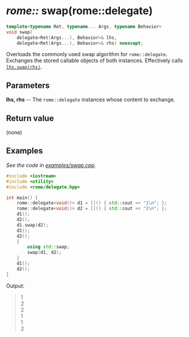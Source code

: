 # _rome::_ **swap**(rome::delegate)

```cpp
template<typename Ret, typename... Args, typename Behavior>
void swap(
    delegate<Ret(Args...), Behavior>& lhs,
    delegate<Ret(Args...), Behavior>& rhs) noexcept;
```

Overloads the commonly used swap algorithm for `rome::delegate`. Exchanges the stored callable objects of both instances. Effectively calls [`lhs.swap(rhs)`](swap.md).

## Parameters

**lhs, rhs** -- The `rome::delegate` instances whose content to exchange.

## Return value

(none)

## Examples

_See the code in [examples/swap.cpp](../examples/swap.cpp)._

```cpp
#include <iostream>
#include <utility>
#include <rome/delegate.hpp>

int main() {
    rome::delegate<void()> d1 = []() { std::cout << "1\n"; };
    rome::delegate<void()> d2 = []() { std::cout << "2\n"; };
    d1();
    d2();
    d1.swap(d2);
    d1();
    d2();
    {
        using std::swap;
        swap(d1, d2);
    }
    d1();
    d2();
}
```

Output:

> 1  
> 2  
> 2  
> 1  
> 1  
> 2
